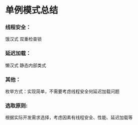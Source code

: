 # 单例模式总结

### 线程安全：
饿汉式 双重检查锁

### 延迟加载：
懒汉式 静态内部类式

### 其他：
枚举方式：实现简单，不需要考虑线程安全何延迟加载问题

### 选取原则:
根据实际开发需求选择，考虑因素有线程安全、性能、延迟加载等
